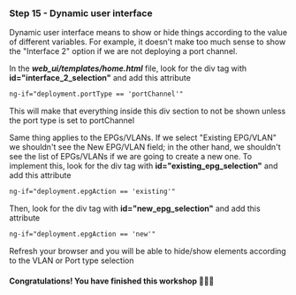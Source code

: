 ### Step 15 - Dynamic user interface

Dynamic user interface means to show or hide things according to the value of different variables.
 For example, it doesn't make too much sense to show the "Interface 2" option if we are not deploying 
a port channel. 
 
In the _**web_ui/templates/home.html**_ file, look for the div tag with **id="interface_2_selection"** and add this 
attribute

```html
ng-if="deployment.portType == 'portChannel'"
```
This will make that everything inside this div section to not be shown unless the port type is set to portChannel

Same thing applies to the EPGs/VLANs. If we select "Existing EPG/VLAN" we shouldn't see the New EPG/VLAN field; in 
the other hand, we shouldn't see the list of EPGs/VLANs if we are going to create a new one.
To implement this, look for the div tag with **id="existing_epg_selection"** and add this attribute

```html
ng-if="deployment.epgAction == 'existing'"
```

Then, look for the div tag with **id="new_epg_selection"** and add this attribute

```html
ng-if="deployment.epgAction == 'new'"
```

Refresh your browser and you will be able to hide/show elements according to the VLAN or Port type selection

#### Congratulations! You have finished this workshop :clap::tada::raised_hands: